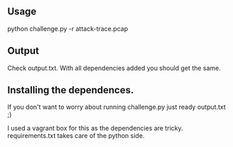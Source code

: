 ## Usage

python challenge.py -r attack-trace.pcap

## Output

Check output.txt. With all dependencies added you should get the same.

## Installing the dependences.

If you don't want to worry about running challenge.py just ready output.txt ;)

I used a vagrant box for this as the dependencies are tricky. requirements.txt takes care of the python side.

